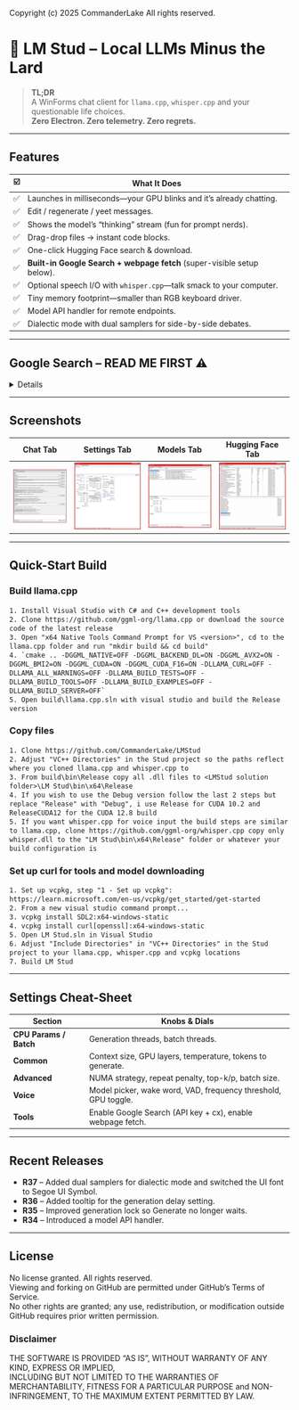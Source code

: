 Copyright (c) 2025 CommanderLake
All rights reserved.

# 🦙 LM Stud – Local LLMs Minus the Lard

> **TL;DR**  
> A WinForms chat client for `llama.cpp`, `whisper.cpp` and your questionable life choices.  
> **Zero Electron. Zero telemetry. Zero regrets.**

---

## Features

| ☑️ | What It Does |
| --- | --- |
| ✅ | Launches in milliseconds—your GPU blinks and it’s already chatting. |
| ✅ | Edit / regenerate / yeet messages. |
| ✅ | Shows the model’s “thinking” stream (fun for prompt nerds). |
| ✅ | Drag-drop files → instant code blocks. |
| ✅ | One-click Hugging Face search & download. |
| ✅ | **Built-in Google Search + webpage fetch** (super-visible setup below). |
| ✅ | Optional speech I/O with `whisper.cpp`—talk smack to your computer. |
| ✅ | Tiny memory footprint—smaller than RGB keyboard driver. |
| ✅ | Model API handler for remote endpoints. |
| ✅ | Dialectic mode with dual samplers for side-by-side debates. |

---

## Google Search – **READ ME FIRST** ⚠️
<details>

```text
1)  Grab an API key
    https://console.cloud.google.com/apis/dashboard
    → new project → enable “Custom Search API” → copy the key.

2)  Create a Search Engine ID
    https://programmablesearchengine.google.com/controlpanel/overview
    → “Add” → “Search the entire web” → grab the cx ID.

3)  Paste both values in  Settings → Google Search Tool.
    Congrats—~100 free queries per day. Abuse responsibly.
```
</details>

---

## Screenshots

|             Chat Tab            |               Settings Tab              |              Models Tab             |                Hugging Face Tab               |
| :-----------------------------: | :-------------------------------------: | :---------------------------------: | :-------------------------------------------: |
| ![Chat](./screenshots/Chat.PNG) | ![Settings](./screenshots/Settings.PNG) | ![Models](./screenshots/Models.PNG) | ![Huggingface](./screenshots/Huggingface.PNG) |

---

## Quick-Start Build

### Build llama.cpp
```text
1. Install Visual Studio with C# and C++ development tools
2. Clone https://github.com/ggml-org/llama.cpp or download the source code of the latest release
3. Open "x64 Native Tools Command Prompt for VS <version>", cd to the llama.cpp folder and run "mkdir build && cd build"
4. `cmake .. -DGGML_NATIVE=OFF -DGGML_BACKEND_DL=ON -DGGML_AVX2=ON -DGGML_BMI2=ON -DGGML_CUDA=ON -DGGML_CUDA_F16=ON -DLLAMA_CURL=OFF -DLLAMA_ALL_WARNINGS=OFF -DLLAMA_BUILD_TESTS=OFF -DLLAMA_BUILD_TOOLS=OFF -DLLAMA_BUILD_EXAMPLES=OFF -DLLAMA_BUILD_SERVER=OFF`
5. Open build\llama.cpp.sln with visual studio and build the Release version
```
### Copy files
```text
1. Clone https://github.com/CommanderLake/LMStud
2. Adjust "VC++ Directories" in the Stud project so the paths reflect where you cloned llama.cpp and whisper.cpp to
3. From build\bin\Release copy all .dll files to <LMStud solution folder>\LM Stud\bin\x64\Release
4. If you wish to use the Debug version follow the last 2 steps but replace "Release" with "Debug", i use Release for CUDA 10.2 and ReleaseCUDA12 for the CUDA 12.8 build
5. If you want whisper.cpp for voice input the build steps are similar to llama.cpp, clone https://github.com/ggml-org/whisper.cpp copy only whisper.dll to the "LM Stud\bin\x64\Release" folder or whatever your build configuration is
```
### Set up curl for tools and model downloading
```text
1. Set up vcpkg, step "1 - Set up vcpkg": https://learn.microsoft.com/en-us/vcpkg/get_started/get-started
2. From a new visual studio command prompt...
3. vcpkg install SDL2:x64-windows-static
4. vcpkg install curl[openssl]:x64-windows-static
5. Open LM Stud.sln in Visual Studio
6. Adjust "Include Directories" in "VC++ Directories" in the Stud project to your llama.cpp, whisper.cpp and vcpkg locations
7. Build LM Stud
```

---

## Settings Cheat-Sheet

| Section                | Knobs & Dials                                                  |
| ---------------------- | -------------------------------------------------------------- |
| **CPU Params / Batch** | Generation threads, batch threads.                             |
| **Common**             | Context size, GPU layers, temperature, tokens to generate.     |
| **Advanced**           | NUMA strategy, repeat penalty, top-k/p, batch size.            |
| **Voice**              | Model picker, wake word, VAD, frequency threshold, GPU toggle. |
| **Tools**              | Enable Google Search (API key + cx), enable webpage fetch.     |

---

## Recent Releases

- **R37** – Added dual samplers for dialectic mode and switched the UI font to Segoe UI Symbol.
- **R36** – Added tooltip for the generation delay setting.
- **R35** – Improved generation lock so Generate no longer waits.
- **R34** – Introduced a model API handler.

---

## License

No license granted. All rights reserved.  
Viewing and forking on GitHub are permitted under GitHub’s Terms of Service.  
No other rights are granted; any use, redistribution, or modification outside GitHub requires prior written permission.

### Disclaimer

THE SOFTWARE IS PROVIDED “AS IS”, WITHOUT WARRANTY OF ANY KIND, EXPRESS OR IMPLIED,  
INCLUDING BUT NOT LIMITED TO THE WARRANTIES OF MERCHANTABILITY, FITNESS FOR A PARTICULAR PURPOSE and NON-INFRINGEMENT, TO THE MAXIMUM EXTENT PERMITTED BY LAW.
